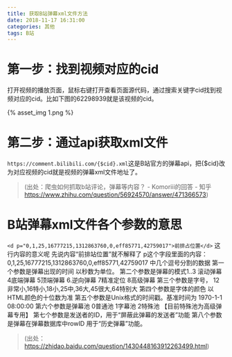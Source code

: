 ```yaml
---
title: 获取B站弹幕xml文件方法
date: 2018-11-17 16:31:00
categories: 其他
tags: B站
---
```


# 第一步：找到视频对应的cid

打开视频的播放页面，鼠标右键打开查看页面源代码，通过搜索关键字cid找到视频对应的cid。比如下图的62298939就是该视频的cid。

{% asset_img 1.png %}

# 第二步：通过api获取xml文件

`https://comment.bilibili.com/{$cid}.xml`这是B站官方的弹幕api，把{$cid}改为对应视频的cid就是视频的弹幕xml文件地址了。
> (出处：爬虫如何抓取b站评论，弹幕等内容？ - Komoriii的回答 - 知乎
https://www.zhihu.com/question/56924570/answer/471366573)

# B站弹幕xml文件各个参数的意思
<!-- more -->

`<d p="0,1,25,16777215,1312863760,0,eff85771,42759017">前排占位置</d>`
这行内容的意义呢
先说内容“前排站位置”就不解释了
p这个字段里面的内容：
0,1,25,16777215,1312863760,0,eff85771,42759017
中几个逗号分割的数据
第一个参数是弹幕出现的时间 以秒数为单位。
第二个参数是弹幕的模式1..3 滚动弹幕 4底端弹幕 5顶端弹幕 6.逆向弹幕 7精准定位 8高级弹幕
第三个参数是字号， 12非常小,16特小,18小,25中,36大,45很大,64特别大
第四个参数是字体的颜色 以HTML颜色的十位数为准
第五个参数是Unix格式的时间戳。基准时间为 1970-1-1 08:00:00
第六个参数是弹幕池 0普通池 1字幕池 2特殊池 【目前特殊池为高级弹幕专用】
第七个参数是发送者的ID，用于“屏蔽此弹幕的发送者”功能
第八个参数是弹幕在弹幕数据库中rowID 用于“历史弹幕”功能。
> (出处：https://zhidao.baidu.com/question/1430448163912263499.html)
